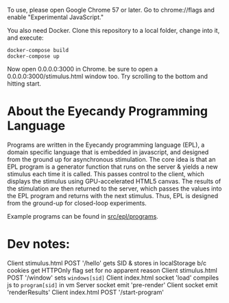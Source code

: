 To use, please open Google Chrome 57 or later. Go to chrome://flags and enable "Experimental JavaScript."

You also need Docker. Clone this repository to a local folder, change into it, and execute:

```
docker-compose build
docker-compose up
```

Now open 0.0.0.0:3000 in Chrome. be sure to open a 0.0.0.0:3000/stimulus.html window too. Try scrolling to the bottom and hitting start.

# About the Eyecandy Programming Language
Programs are written in the Eyecandy programming language (EPL), a domain specific language that is embedded in javascript, and designed from the ground up for asynchronous stimulation. The core idea is that an EPL program is a generator function that runs on the server & yields a new stimulus each time it is called. This passes control to the client, which displays the stimulus using GPU-accelerated HTML5 canvas. The results of the stimulation are then returned to the server, which passes the values into the EPL program and returns with the next stimulus. Thus, EPL is designed from the ground-up for closed-loop experiments.

Example programs can be found in [src/epl/programs](https://github.com/tbenst/eye-candy/tree/master/web/src/programs).


# Dev notes:
Client stimulus.html POST '/hello'
    gets SID & stores in localStorage b/c cookies get HTTPOnly flag set for no apparent reason
Client stimulus.html POST '/window'
    sets `windows[sid]`
Client index.html socket 'load'
    compiles js to `program[sid]` in vm
Server socket emit 'pre-render'
Client socket emit 'renderResults'
Client index.html POST '/start-program'


